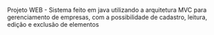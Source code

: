 Projeto WEB - Sistema feito em java utilizando a arquitetura MVC para gerenciamento de empresas, com a possibilidade de cadastro, leitura, edição e exclusão de elementos

